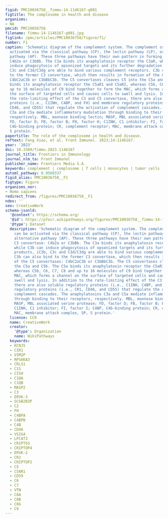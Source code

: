 ```yaml
---
figid: PMC10036758__fimmu-14-1146167-g001
figtitle: The complosome in health and disease
organisms:
- NA
pmcid: PMC10036758
filename: fimmu-14-1146167-g001.jpg
figlink: /pmc/articles/PMC10036758/figure/f1/
number: F1
caption: 'Schematic diagram of the complement system. The complement system can be
  activated via the classical pathway (CP), the lectin pathway (LP), or the alternative
  pathway (AP). These three pathways have their own pattern in forming C3 convertase:
  C4b2a or C3bBb. The C3a binds its anaphylatoxin receptor the C3aR, while C3b can
  induce phagocytosis of opsonized targets and its further degradation products, iC3b,
  C3c and C3d/C3dg are able to bind various complement receptors. C3b can also bind
  to the former C3 convertase, which then results in formation of the C5 convertases:
  C4bC2aC3b or C3bBbC3b. The C5 convertases cleaves C5 into the C5a and C5b. The C5a
  binds its anaphylatoxin receptor the C5aR1 and C5aR2, whereas C5b, C6, C7, C8 and
  up to 16 molecules of C9 bind together to form the MAC, which forms a channel on
  the surface of targeted cells and causes cells to swell and lysis. In addition to
  the rate-limiting effect of the C3 and C5 convertase, there are also soluble regulatory
  proteins (i.e., C1INH, C4BP, and FH) and membrane regulatory proteins (i.e., CR1,
  CD46, and CD55) that regulate the activation of complement cascades. The anaphylatoxins
  C3a and C5a mediate inflammatory mudulation through binding to their receptors,
  respectively. MBL, mannose binding lectin; MASP, MBL associated serine protease;
  FD, factor D; FB, factor B; FH, factor H; C1INH, C1 inhibitor; FI, factor I; C4BP,
  C4b-binding protein; CR, complement receptor; MAC, membrane attack complex, SP,
  S protein.'
papertitle: The role of the complosome in health and disease.
reftext: Fang Xiao, et al. Front Immunol. 2023;14:1146167.
year: '2023'
doi: 10.3389/fimmu.2023.1146167
journal_title: Frontiers in Immunology
journal_nlm_ta: Front Immunol
publisher_name: Frontiers Media S.A.
keywords: complement | complosome | T cells | monocytes | tumor cells
automl_pathway: 0.9569337
figid_alias: PMC10036758__F1
figtype: Figure
organisms_ner:
- Homo sapiens
redirect_from: /figures/PMC10036758__F1
ndex: ''
seo: CreativeWork
schema-jsonld:
  '@context': https://schema.org/
  '@id': https://pfocr.wikipathways.org/figures/PMC10036758__fimmu-14-1146167-g001.html
  '@type': Dataset
  description: 'Schematic diagram of the complement system. The complement system
    can be activated via the classical pathway (CP), the lectin pathway (LP), or the
    alternative pathway (AP). These three pathways have their own pattern in forming
    C3 convertase: C4b2a or C3bBb. The C3a binds its anaphylatoxin receptor the C3aR,
    while C3b can induce phagocytosis of opsonized targets and its further degradation
    products, iC3b, C3c and C3d/C3dg are able to bind various complement receptors.
    C3b can also bind to the former C3 convertase, which then results in formation
    of the C5 convertases: C4bC2aC3b or C3bBbC3b. The C5 convertases cleaves C5 into
    the C5a and C5b. The C5a binds its anaphylatoxin receptor the C5aR1 and C5aR2,
    whereas C5b, C6, C7, C8 and up to 16 molecules of C9 bind together to form the
    MAC, which forms a channel on the surface of targeted cells and causes cells to
    swell and lysis. In addition to the rate-limiting effect of the C3 and C5 convertase,
    there are also soluble regulatory proteins (i.e., C1INH, C4BP, and FH) and membrane
    regulatory proteins (i.e., CR1, CD46, and CD55) that regulate the activation of
    complement cascades. The anaphylatoxins C3a and C5a mediate inflammatory mudulation
    through binding to their receptors, respectively. MBL, mannose binding lectin;
    MASP, MBL associated serine protease; FD, factor D; FB, factor B; FH, factor H;
    C1INH, C1 inhibitor; FI, factor I; C4BP, C4b-binding protein; CR, complement receptor;
    MAC, membrane attack complex, SP, S protein.'
  license: CC0
  name: CreativeWork
  creator:
    '@type': Organization
    name: WikiPathways
  keywords:
  - KCNJ5
  - CIR1
  - VIM2P
  - RPS6KA3
  - CRLS1
  - C1S
  - CISH
  - C1QA
  - C1QB
  - MASP2
  - C3
  - ERVK-3
  - SCGB2B3P
  - C2
  - FH
  - C4BPA
  - C4BPB
  - C4B
  - CD46
  - VSIG4
  - LPCAT3
  - CRIPTO3
  - CRIPTOP4
  - ERVK-2
  - CR2
  - CRIPTOP2
  - C5
  - C5AR1
  - CD59
  - C6
  - C7
  - VTN
  - C8A
  - C8B
  - C8G
  - C9
---
```

